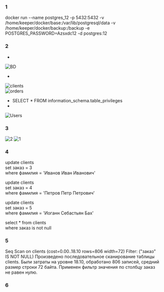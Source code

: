 ### 1 ###
docker run --name postgres_12 -p 5432:5432 -v /home/keeper/docker/base:/var/lib/postgresql/data -v /home/keeper/docker/backup:/backup -e POSTGRES_PASSWORD=Azsxdc12 -d postgres:12

### 2 ###
*  
![BD](https://user-images.githubusercontent.com/88678440/143536090-645575f5-7baf-4a2b-98b1-d76de48a397e.JPG)  
  
*  
![clients](https://user-images.githubusercontent.com/88678440/143536113-41021d8c-5d66-4792-820b-ad7b8ebac981.JPG)  
![orders](https://user-images.githubusercontent.com/88678440/143536134-10207d41-91bc-4dcf-bce7-24683fc759ed.JPG)  
* SELECT * FROM information_schema.table_privileges  
*  
![Users](https://user-images.githubusercontent.com/88678440/143536201-f344dd85-327f-42f8-bb6b-a82a277038c1.JPG)

### 3 ###
![2](https://user-images.githubusercontent.com/88678440/143541131-84f8dcce-f187-4c9a-9fc2-2ce39e66ccb3.JPG)
![1](https://user-images.githubusercontent.com/88678440/143541133-4140d950-a7f9-4df8-9266-2a1c1648c4a6.JPG)

### 4 ###
update clients   
set заказ = 3   
where фамилия = 'Иванов Иван Иванович'  

update clients   
set заказ = 4   
where фамилия = 'Петров Петр Петрович'  

update clients   
set заказ = 5   
where фамилия = 'Иоганн Себастьян Бах'  

select * from clients  
where заказ is not null  

### 5 ###
Seq Scan on clients  (cost=0.00..18.10 rows=806 width=72)
  Filter: ("заказ" IS NOT NULL)
Произведено последовательное сканирование таблицы clients. Были затраты на уровне 18.10, обработано 806 записей, средний размер строки 72 байта. Применен фильтр значения по столбцу заказ не равен нулю.

### 6 ###
